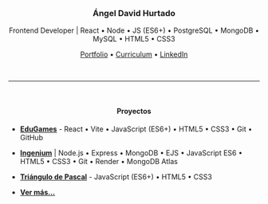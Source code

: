 <br>

<h3 align="center">Ángel David Hurtado</h3>

<p align="center">
	Frontend Developer | React • Node • JS (ES6+) • PostgreSQL • MongoDB • MySQL • HTML5 • CSS3
</p>

<p align="center">
	<a href="https://angeldavidhurtado.github.io/">Portfolio</a> •
	<a href="https://angeldavidhurtado.github.io/%C3%81ngel%20David%20Hurtado%20-%20Frontend%20Developer.pdf">Curriculum</a> •
	<a href="https://www.linkedin.com/in/angel-david-hurtado/">LinkedIn</a>
</p>

<br>

<hr>

<br>

<h4 align="center">Proyectos</h4>

* [**EduGames**](https://edugamesclub.github.io/) - React • Vite • JavaScript (ES6+) • HTML5 • CSS3 • Git • GitHub

* [**Ingenium**](https://ingeniumedu.onrender.com/) | Node.js • Express • MongoDB • EJS • JavaScript ES6 • HTML5 • CSS3 • Git • Render • MongoDB Atlas

* [**Triángulo de Pascal**](https://angeldavidhurtado.github.io/pascals-triangle/) - JavaScript (ES6+) • HTML5 • CSS3

* [**Ver más...**](https://angeldavidhurtado.github.io)

<br>
